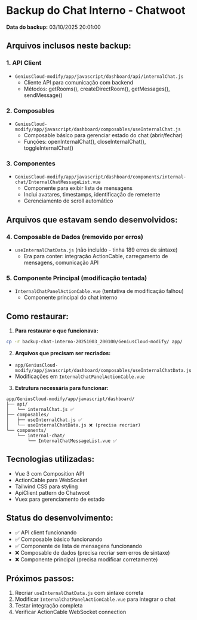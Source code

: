 # Backup do Chat Interno - Chatwoot

**Data do backup:** 03/10/2025 20:01:00

## Arquivos inclusos neste backup:

### 1. API Client
- `GeniusCloud-modify/app/javascript/dashboard/api/internalChat.js`
  - Cliente API para comunicação com backend
  - Métodos: getRooms(), createDirectRoom(), getMessages(), sendMessage()

### 2. Composables
- `GeniusCloud-modify/app/javascript/dashboard/composables/useInternalChat.js`
  - Composable básico para gerenciar estado do chat (abrir/fechar)
  - Funções: openInternalChat(), closeInternalChat(), toggleInternalChat()

### 3. Componentes
- `GeniusCloud-modify/app/javascript/dashboard/components/internal-chat/InternalChatMessageList.vue`
  - Componente para exibir lista de mensagens
  - Inclui avatares, timestamps, identificação de remetente
  - Gerenciamento de scroll automático

## Arquivos que estavam sendo desenvolvidos:

### 4. Composable de Dados (removido por erros)
- `useInternalChatData.js` (não incluído - tinha 189 erros de sintaxe)
  - Era para conter: integração ActionCable, carregamento de mensagens, comunicação API

### 5. Componente Principal (modificação tentada)
- `InternalChatPanelActionCable.vue` (tentativa de modificação falhou)
  - Componente principal do chat interno

## Como restaurar:

1. **Para restaurar o que funcionava:**
```bash
cp -r backup-chat-interno-20251003_200100/GeniusCloud-modify/ app/
```

2. **Arquivos que precisam ser recriados:**
- `app/GeniusCloud-modify/app/javascript/dashboard/composables/useInternalChatData.js`
- Modificações em `InternalChatPanelActionCable.vue`

3. **Estrutura necessária para funcionar:**
```
app/GeniusCloud-modify/app/javascript/dashboard/
├── api/
│   └── internalChat.js ✅
├── composables/
│   ├── useInternalChat.js ✅
│   └── useInternalChatData.js ❌ (precisa recriar)
└── components/
    └── internal-chat/
        └── InternalChatMessageList.vue ✅
```

## Tecnologias utilizadas:
- Vue 3 com Composition API
- ActionCable para WebSocket
- Tailwind CSS para styling
- ApiClient pattern do Chatwoot
- Vuex para gerenciamento de estado

## Status do desenvolvimento:
- ✅ API client funcionando
- ✅ Composable básico funcionando  
- ✅ Componente de lista de mensagens funcionando
- ❌ Composable de dados (precisa recriar sem erros de sintaxe)
- ❌ Componente principal (precisa modificar corretamente)

## Próximos passos:
1. Recriar `useInternalChatData.js` com sintaxe correta
2. Modificar `InternalChatPanelActionCable.vue` para integrar o chat
3. Testar integração completa
4. Verificar ActionCable WebSocket connection